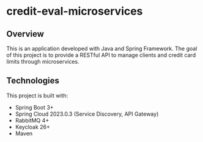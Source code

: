 # credit-eval-microservices

## Overview
This is an application developed with Java and Spring Framework. The goal of this project is to provide a RESTful API to manage clients and credit card limits through microservices.

## Technologies
This project is built with:
- Spring Boot 3+
- Spring Cloud 2023.0.3 (Service Discovery, API Gateway)
- RabbitMQ 4+
- Keycloak 26+
- Maven
